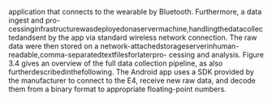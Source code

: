 application that connects to the wearable by Bluetooth. Furthermore, a data ingest and pro-
cessinginfrastructurewasdeployedonaservermachine,handlingthedatacollectedandsent
by the app via standard wireless network connection. The raw data were then stored on a
network-attachedstorageserverinhuman-readable,comma-separatedtextfilesforlaterpro-
cessing and analysis. Figure 3.4 gives an overview of the full data collection pipeline, as also
furtherdescribedinthefollowing.
The Android app uses a SDK provided by the manufacturer to connect to the E4, receive
new raw data, and decode them from a binary format to appropriate floating-point numbers.